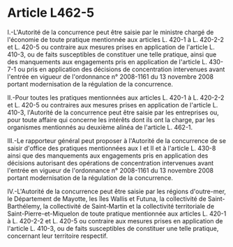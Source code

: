 # Article L462-5

I.-L'Autorité de la concurrence peut être saisie par le ministre chargé de l'économie de toute pratique mentionnée aux articles L. 420-1 à L. 420-2-2 et L. 420-5 ou contraire aux mesures prises en application de l'article L. 410-3, ou de faits susceptibles de constituer une telle pratique, ainsi que des manquements aux engagements pris en application de l'article L. 430-7-1 ou pris en application des décisions de concentration intervenues avant l'entrée en vigueur de l'ordonnance n° 2008-1161 du 13 novembre 2008 portant modernisation de la régulation de la concurrence.

II.-Pour toutes les pratiques mentionnées aux articles L. 420-1 à L. 420-2-2 et L. 420-5 ou contraires aux mesures prises en application de l'article L. 410-3, l'Autorité de la concurrence peut être saisie par les entreprises ou, pour toute affaire qui concerne les intérêts dont ils ont la charge, par les organismes mentionnés au deuxième alinéa de l'article L. 462-1.

III.-Le rapporteur général peut proposer à l'Autorité de la concurrence de se saisir d'office des pratiques mentionnées aux I et II et à l'article L. 430-8 ainsi que des manquements aux engagements pris en application des décisions autorisant des opérations de concentration intervenues avant l'entrée en vigueur de l'ordonnance n° 2008-1161 du 13 novembre 2008 portant modernisation de la régulation de la concurrence.

IV.-L'Autorité de la concurrence peut être saisie par les régions d'outre-mer, le Département de Mayotte, les îles Wallis et Futuna, la collectivité de Saint-Barthélemy, la collectivité de Saint-Martin et la collectivité territoriale de Saint-Pierre-et-Miquelon de toute pratique mentionnée aux articles L. 420-1 à L. 420-2-2 et L. 420-5 ou contraire aux mesures prises en application de l'article L. 410-3, ou de faits susceptibles de constituer une telle pratique, concernant leur territoire respectif.
